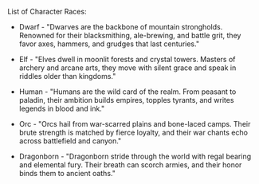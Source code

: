 List of Character Races:

* Dwarf - "Dwarves are the backbone of mountain strongholds. Renowned for their blacksmithing, ale-brewing, and battle grit, they favor axes, hammers, and grudges that last centuries."

* Elf - "Elves dwell in moonlit forests and crystal towers. Masters of archery and arcane arts, they move with silent grace and speak in riddles older than kingdoms."

* Human -  "Humans are the wild card of the realm. From peasant to paladin, their ambition builds empires, topples tyrants, and writes legends in blood and ink."

* Orc - "Orcs hail from war-scarred plains and bone-laced camps. Their brute strength is matched by fierce loyalty, and their war chants echo across battlefield and canyon."

* Dragonborn - "Dragonborn stride through the world with regal bearing and elemental fury. Their breath can scorch armies, and their honor binds them to ancient oaths."